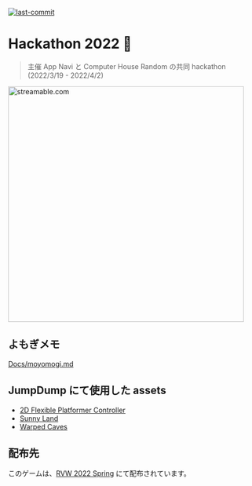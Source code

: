[![last-commit](https://img.shields.io/github/last-commit/Nisk36/Hackathon)](https://github.com/Nisk36/Hackathon/commits/master)

# Hackathon 2022 🌸
> 主催 App Navi と Computer House Random の共同 hackathon (2022/3/19 - 2022/4/2)

<a href="https://streamable.com/e/czqpic">
  <img src="https://i.imgur.com/jacfkI6.png" title="streamable.com" width="480">
</a>

## よもぎメモ
[Docs/moyomogi.md](https://github.com/Nisk36/Hackathon/blob/master/Docs/moyomogi.md)

## JumpDump にて使用した assets
- [2D Flexible Platformer Controller](https://assetstore.unity.com/packages/templates/systems/2d-flexible-platformer-controller-67414)  
- [Sunny Land](https://assetstore.unity.com/packages/2d/characters/sunny-land-103349)  
- [Warped Caves](https://assetstore.unity.com/packages/2d/characters/warped-caves-103250)  

## 配布先
このゲームは、[RVW 2022 Spring](https://rvw2022s.herokuapp.com/) にて配布されています。
